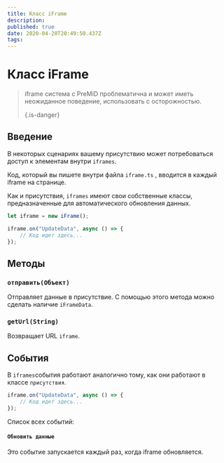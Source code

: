 ```yaml
---
title: Класс iFrame
description:
published: true
date: 2020-04-28T20:49:50.437Z
tags:
---
```


# Класс iFrame
> iframe система с PreMiD проблематична и может иметь неожиданное поведение, использовать с осторожностью. 
> 
> {.is-danger}

## Введение

В некоторых сценариях вашему присутствию может потребоваться доступ к элементам внутри `iframes`.

Код, который вы пишете внутри файла `iframe.ts` , вводится в каждый iframe на странице.

Как и присутствия, `iframes` имеют свои собственные классы, предназначенные для автоматического обновления данных.

```typescript
let iframe = new iFrame();

iframe.on("UpdateData", async () => {
    // Код идет здесь...
});
```

## Методы

### `отправить(Объект)`
Отправляет данные в присутствие. С помощью этого метода можно сделать наличие `iFrameData`.

### `getUrl(String)`
Возвращает URL `iframe`.

## События
В `iframes`события работают аналогично тому, как они работают в классе `присутствия`.

```typescript
iframe.on("UpdateData", async () => {
    // Код идет здесь...
});
```

Список всех событий:

#### `Обновить данные`

Это событие запускается каждый раз, когда iframe обновляется.